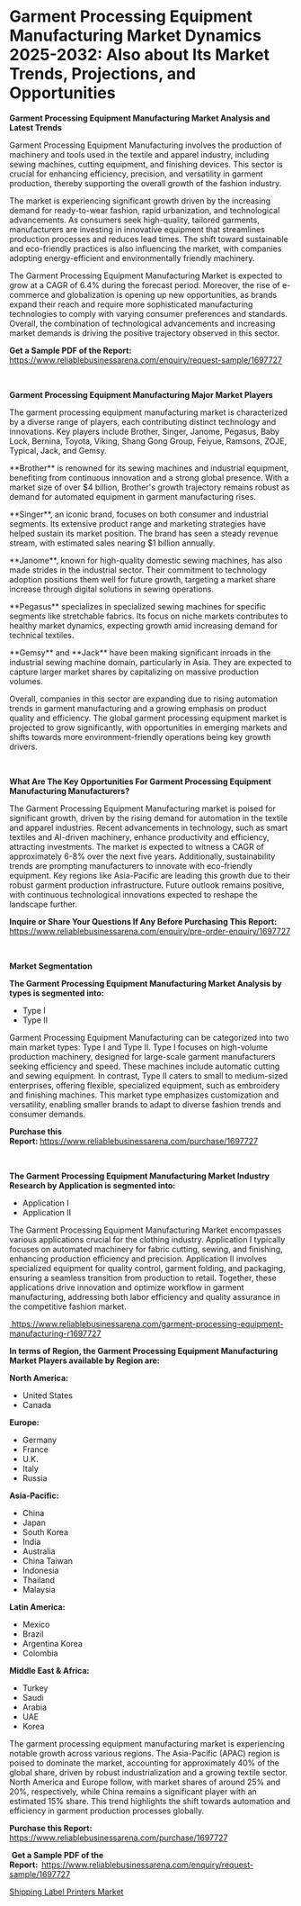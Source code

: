 <p><h1>Garment Processing Equipment Manufacturing Market Dynamics 2025-2032: Also about Its Market Trends, Projections, and Opportunities</h1></p><p><strong>Garment Processing Equipment Manufacturing Market Analysis and Latest Trends</strong></p>
<p><p>Garment Processing Equipment Manufacturing involves the production of machinery and tools used in the textile and apparel industry, including sewing machines, cutting equipment, and finishing devices. This sector is crucial for enhancing efficiency, precision, and versatility in garment production, thereby supporting the overall growth of the fashion industry.</p><p>The market is experiencing significant growth driven by the increasing demand for ready-to-wear fashion, rapid urbanization, and technological advancements. As consumers seek high-quality, tailored garments, manufacturers are investing in innovative equipment that streamlines production processes and reduces lead times. The shift toward sustainable and eco-friendly practices is also influencing the market, with companies adopting energy-efficient and environmentally friendly machinery.</p><p>The Garment Processing Equipment Manufacturing Market is expected to grow at a CAGR of 6.4% during the forecast period. Moreover, the rise of e-commerce and globalization is opening up new opportunities, as brands expand their reach and require more sophisticated manufacturing technologies to comply with varying consumer preferences and standards. Overall, the combination of technological advancements and increasing market demands is driving the positive trajectory observed in this sector.</p></p>
<p><strong>Get a Sample PDF of the Report:&nbsp;</strong> <a href="https://www.reliablebusinessarena.com/enquiry/request-sample/1697727?utm_campaign=2630&utm_medium=2&utm_source=Github&utm_content=ia&utm_term=24032025&utm_id=garment-processing-equipment-manufacturing">https://www.reliablebusinessarena.com/enquiry/request-sample/1697727</a></p>
<p>&nbsp;</p>
<p><strong>Garment Processing Equipment Manufacturing Major Market Players</strong></p>
<p><p>The garment processing equipment manufacturing market is characterized by a diverse range of players, each contributing distinct technology and innovations. Key players include Brother, Singer, Janome, Pegasus, Baby Lock, Bernina, Toyota, Viking, Shang Gong Group, Feiyue, Ramsons, ZOJE, Typical, Jack, and Gemsy.</p><p>**Brother** is renowned for its sewing machines and industrial equipment, benefiting from continuous innovation and a strong global presence. With a market size of over $4 billion, Brother's growth trajectory remains robust as demand for automated equipment in garment manufacturing rises.</p><p>**Singer**, an iconic brand, focuses on both consumer and industrial segments. Its extensive product range and marketing strategies have helped sustain its market position. The brand has seen a steady revenue stream, with estimated sales nearing $1 billion annually.</p><p>**Janome**, known for high-quality domestic sewing machines, has also made strides in the industrial sector. Their commitment to technology adoption positions them well for future growth, targeting a market share increase through digital solutions in sewing operations.</p><p>**Pegasus** specializes in specialized sewing machines for specific segments like stretchable fabrics. Its focus on niche markets contributes to healthy market dynamics, expecting growth amid increasing demand for technical textiles.</p><p>**Gemsy** and **Jack** have been making significant inroads in the industrial sewing machine domain, particularly in Asia. They are expected to capture larger market shares by capitalizing on massive production volumes.</p><p>Overall, companies in this sector are expanding due to rising automation trends in garment manufacturing and a growing emphasis on product quality and efficiency. The global garment processing equipment market is projected to grow significantly, with opportunities in emerging markets and shifts towards more environment-friendly operations being key growth drivers.</p></p>
<p>&nbsp;</p>
<p><strong>What Are The Key Opportunities For Garment Processing Equipment Manufacturing Manufacturers?</strong></p>
<p><p>The Garment Processing Equipment Manufacturing market is poised for significant growth, driven by the rising demand for automation in the textile and apparel industries. Recent advancements in technology, such as smart textiles and AI-driven machinery, enhance productivity and efficiency, attracting investments. The market is expected to witness a CAGR of approximately 6-8% over the next five years. Additionally, sustainability trends are prompting manufacturers to innovate with eco-friendly equipment. Key regions like Asia-Pacific are leading this growth due to their robust garment production infrastructure. Future outlook remains positive, with continuous technological innovations expected to reshape the landscape further.</p></p>
<p><strong>Inquire or Share Your Questions If Any Before Purchasing This Report:</strong> <a href="https://www.reliablebusinessarena.com/enquiry/pre-order-enquiry/1697727?utm_campaign=2630&utm_medium=2&utm_source=Github&utm_content=ia&utm_term=24032025&utm_id=garment-processing-equipment-manufacturing">https://www.reliablebusinessarena.com/enquiry/pre-order-enquiry/1697727</a></p>
<p>&nbsp;</p>
<p><strong>Market Segmentation</strong></p>
<p><strong>The Garment Processing Equipment Manufacturing Market Analysis by types is segmented into:</strong></p>
<p><ul><li>Type I</li><li>Type II</li></ul></p>
<p><p>Garment Processing Equipment Manufacturing can be categorized into two main market types: Type I and Type II. Type I focuses on high-volume production machinery, designed for large-scale garment manufacturers seeking efficiency and speed. These machines include automatic cutting and sewing equipment. In contrast, Type II caters to small to medium-sized enterprises, offering flexible, specialized equipment, such as embroidery and finishing machines. This market type emphasizes customization and versatility, enabling smaller brands to adapt to diverse fashion trends and consumer demands.</p></p>
<p><strong>Purchase this Report:&nbsp;</strong><a href="https://www.reliablebusinessarena.com/purchase/1697727?utm_campaign=2630&utm_medium=2&utm_source=Github&utm_content=ia&utm_term=24032025&utm_id=garment-processing-equipment-manufacturing">https://www.reliablebusinessarena.com/purchase/1697727</a></p>
<p>&nbsp;</p>
<p><strong>The Garment Processing Equipment Manufacturing Market Industry Research by Application is segmented into:</strong></p>
<p><ul><li>Application I</li><li>Application II</li></ul></p>
<p><p>The Garment Processing Equipment Manufacturing Market encompasses various applications crucial for the clothing industry. Application I typically focuses on automated machinery for fabric cutting, sewing, and finishing, enhancing production efficiency and precision. Application II involves specialized equipment for quality control, garment folding, and packaging, ensuring a seamless transition from production to retail. Together, these applications drive innovation and optimize workflow in garment manufacturing, addressing both labor efficiency and quality assurance in the competitive fashion market.</p></p>
<p><a href="https://www.reliablebusinessarena.com/garment-processing-equipment-manufacturing-r1697727?utm_campaign=2630&utm_medium=2&utm_source=Github&utm_content=ia&utm_term=24032025&utm_id=garment-processing-equipment-manufacturing">&nbsp;https://www.reliablebusinessarena.com/garment-processing-equipment-manufacturing-r1697727</a></p>
<p><strong>In terms of Region, the Garment Processing Equipment Manufacturing Market Players available by Region are:</strong></p>
<p>
    <p> <strong> North America: </strong>
        <ul>
            <li>United States</li>
            <li>Canada</li>
        </ul>
        </p> 
    <p> <strong> Europe: </strong>
        <ul>
            <li>Germany</li>
            <li>France</li>
            <li>U.K.</li>
            <li>Italy</li>
            <li>Russia</li>
        </ul>
        </p> 
    <p> <strong> Asia-Pacific: </strong>
        <ul>
            <li>China</li>
            <li>Japan</li>
            <li>South Korea</li>
            <li>India</li>
            <li>Australia</li>
            <li>China Taiwan</li>
            <li>Indonesia</li>
            <li>Thailand</li>
            <li>Malaysia</li>
        </ul>
        </p> 
    <p> <strong> Latin America: </strong>
        <ul>
            <li>Mexico</li>
            <li>Brazil</li>
            <li>Argentina Korea</li>
            <li>Colombia</li>
        </ul>
        </p> 
    <p> <strong> Middle East & Africa: </strong>
        <ul>
            <li>Turkey</li>
            <li>Saudi</li>
            <li>Arabia</li>
            <li>UAE</li>
            <li>Korea</li>
        </ul>
    </p>
    </p>
<p><p>The garment processing equipment manufacturing market is experiencing notable growth across various regions. The Asia-Pacific (APAC) region is poised to dominate the market, accounting for approximately 40% of the global share, driven by robust industrialization and a growing textile sector. North America and Europe follow, with market shares of around 25% and 20%, respectively, while China remains a significant player with an estimated 15% share. This trend highlights the shift towards automation and efficiency in garment production processes globally.</p></p>
<p><strong>Purchase this Report: </strong><a href="https://www.reliablebusinessarena.com/purchase/1697727?utm_campaign=2630&utm_medium=2&utm_source=Github&utm_content=ia&utm_term=24032025&utm_id=garment-processing-equipment-manufacturing">https://www.reliablebusinessarena.com/purchase/1697727</a></p>
<p>&nbsp;<strong>Get a Sample PDF of the Report:&nbsp;&nbsp;</strong><a href="https://www.reliablebusinessarena.com/enquiry/request-sample/1697727?utm_campaign=2630&utm_medium=2&utm_source=Github&utm_content=ia&utm_term=24032025&utm_id=garment-processing-equipment-manufacturing">https://www.reliablebusinessarena.com/enquiry/request-sample/1697727</a></p>
<p><strong></strong></p>
<p><p><a href="https://github.com/rileymgdorcas/Market-Research-Report-List-1/blob/main/shipping-label-printers-market.md?utm_campaign=2630&utm_medium=2&utm_source=Github&utm_content=ia&utm_term=24032025&utm_id=garment-processing-equipment-manufacturing">Shipping Label Printers Market</a></p></p>